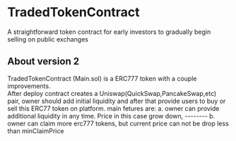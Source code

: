 # TradedTokenContract
A straightforward token contract for early investors to gradually begin selling on public exchanges

## About version 2
TradedTokenContract (Main.sol) is a ERC777 token with a couple improvements. 
<br>
After deploy contract creates a Uniswap(QuickSwap,PancakeSwap,etc) pair, owner should add initial liquidity and after that provide users to buy or sell this ERC77 token on platform.
main fetures are:
a. owner can provide additional liquidity in any time. Price in this case grow down, --------
b. owner can claim more erc777 tokens, but current price can not be drop less than minClaimPrice

